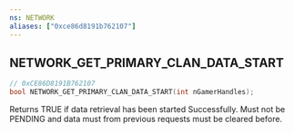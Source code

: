 ```yaml
---
ns: NETWORK
aliases: ["0xce86d8191b762107"]
---
```

## NETWORK_GET_PRIMARY_CLAN_DATA_START

```c
// 0xCE86D8191B762107
bool NETWORK_GET_PRIMARY_CLAN_DATA_START(int nGamerHandles);
```

Returns TRUE if data retrieval has been started Successfully. Must not be PENDING and data must from previous requests must be cleared before.

